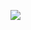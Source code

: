 ![](http://www.plantuml.com/plantuml/proxy?cache=no&src=https://raw.githubusercontent.com/oleksandrblazhko/ai202-polyanskij/ai202-polyanskij_with_laboratory_work_7/2-SoftwareDesign/2.7-PlantUML/UML-ConceptClasses.puml)
